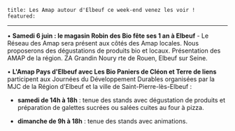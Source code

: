 	title: Les Amap autour d'Elbeuf ce week-end venez les voir !
	featured:
---

•	**Samedi 6 juin : le magasin Robin des Bio fête ses 1 an à Elbeuf** - Le Réseau des Amap sera présent aux côtés des Amap locales. Nous proposerons des dégustations de produits bio et locaux. Présentation des AMAP de la région. ZA Grandin Noury rte de Rouen, Elbeuf sur Seine.

•	**L'Amap Pays d'Elbeuf avec Les Bio Paniers de Cléon et Terre de liens** participent aux Journées du Développement Durables organisées par la MJC de la Région d'Elbeuf et la ville de Saint-Pierre-lès-Elbeuf :

- **samedi de 14h à 18h** : tenue des stands avec dégustation de produits et préparation de galettes sucrées ou salées cuites au four à pizza.

- **dimanche de 9h à 18h** : tenue des stands avec animations.